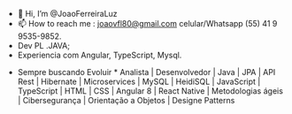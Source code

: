 - 👋 Hi, I’m @JoaoFerreiraLuz
- 📫 How to reach me : joaovfl80@gmail.com  celular/Whatsapp (55) 41 9 9535-9852.
- Dev PL .JAVA;  
- Experiencia com Angular, TypeScript, Mysql.
* Sempre buscando Evoluir * Analista | Desenvolvedor | Java | JPA | API Rest | Hibernate | Microservices | MySQL | HeidiSQL | JavaScript | TypeScript | HTML | CSS | Angular 8 | React Native | Metodologias ágeis | Cibersegurança | Orientação a Objetos | Designe Patterns
